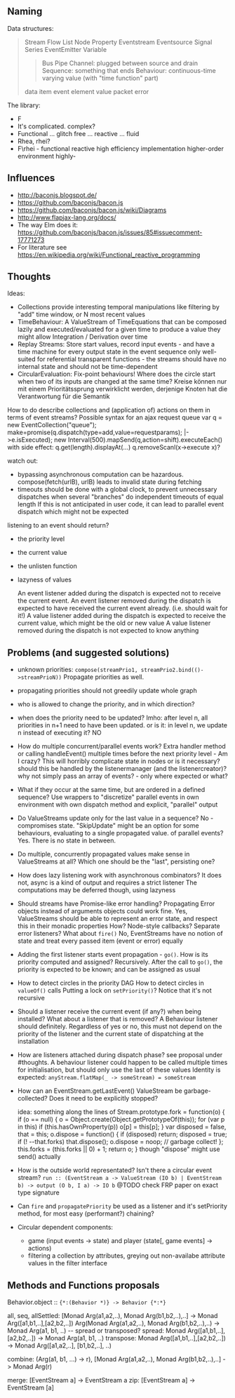 Naming
------

Data structures:

> Stream Flow List Node Property Eventstream Eventsource Signal Series EventEmitter Variable
>
>> Bus Pipe Channel: plugged between source and drain
>> Sequence: something that ends
>> Behaviour: continuous-time varying value (with "time function" part)
>
> data item event element value packet error

The library:

* F
* It's complicated. complex?
* Functional ... glitch free ... reactive ... fluid
* Rhea, rhei?
* F\rhei - functional reactive high efficiency implementation
                               higher-order environment
                               highly-


Influences
----------

- http://baconjs.blogspot.de/
- https://github.com/baconjs/bacon.js
- https://github.com/baconjs/bacon.js/wiki/Diagrams
- http://www.flapjax-lang.org/docs/
- The way Elm does it: https://github.com/baconjs/bacon.js/issues/85#issuecomment-17771273
- For literature see https://en.wikipedia.org/wiki/Functional_reactive_programming


Thoughts
--------

Ideas:
* Collections provide interesting temporal manipulations like filtering by "add" time window, or N most recent values
* TimeBehaviour: A ValueStream of TimeEquations that can be composed lazily and executed/evaluated for a given time to produce a value
  they might allow Integration / Derivation over time
* Replay Streams: Store start values, record input events - and have a time machine for every output state in the event sequence
  only well-suited for referential transparent functions - the streams should have no internal state and should not be time-dependent
* CircularEvaluation: Fix-point behaviours! Where does the circle start when two of its inputs are changed at the same time?
  Kreise können nur mit einem Prioritätssprung verwirklicht werden, derjenige Knoten hat die Verantwortung für die Semantik

How to do describe collections and (application of) actions on them in terms of event streams?
Possible syntax for an ajax request queue
  var q = new EventCollection("queue"); make=promise(q.dispatch(type=add,value=requestparams); |->e.isExecuted); new Interval(500).mapSend(q,action=shift).executeEach()
  with side effect: q.get(length).displayAt(...)
  q.removeScanl(x->execute x)?

watch out:
* bypassing asynchronous computation can be hazardous. compose(fetch(urlB), urlB) leads to invalid state during fetching
* timeouts should be done with a global clock, to prevent unnecessary dispatches when several "branches" do independent timeouts of equal length
  If this is not anticipated in user code, it can lead to parallel event dispatch which might not be expected 

listening to an event should return?
* the priority level
* the current value
* the unlisten function
* lazyness of values

  An event listener added during the dispatch is expected not to receive the current event.
  An event listener removed during the dispatch is expected to have received the current event already. (i.e. should wait for it!)
  A  value listener added during the dispatch is expected     to receive the current value, which might be the old or new value
  A  value listener removed during the dispatch is not expected to know anything

Problems (and suggested solutions)
----------------------------------

* unknown priorities: `compose(streamPrio1, streamPrio2.bind(()->streamPrioN))`
			Propagate priorities as well.
* propagating priorities should not greedily update whole graph
* who is allowed to change the priority, and in which direction?
* when does the priority need to be updated?
			Imho: after level n, all priorities in n+1 need to have been updated.
			or is it: in level n, we update n instead of executing it? NO
* How do multiple concurrent/parallel events work?
			Extra handler method or calling handleEvent() multiple times before the next priority level
			- Am I crazy? This will horribly complicate state in nodes
			  or is it necessary?
			should this be handled by the listenermanager (and the listenercreator)?
			why not simply pass an array of events? - only where expected or what?
* What if they occur at the same time, but are ordered in a defined sequence?
  Use wrappers to "discretize" parallel events in own environment with own dispatch method and explicit, "parallel" output
* Do ValueStreams update only for the last value in a sequence? No - compromises state. "SkipUpdate" might be an option for some behaviours, evaluating to a single propagated value.
                                                               of parallel events?  Yes. There is no state in between.
* Do multiple, concurrently propagated values make sense in ValueStreams at all? Which one should be the "last", persisting one?
* How does lazy listening work with asynchronous combinators?
			It does not, async is a kind of output and requires a strict listener
			The computations may be deferred though, using lazyness
* Should streams have Promise-like error handling?
			Propagating Error objects instead of arguments objects could work fine.
			Yes, ValueStreams should be able to represent an error state, and respect this in their monadic properties
				How? Node-style callbacks? Separate error listeners? What about `fire()`
			No, EventStreams have no notion of state and treat every passed item (event or error) equally

* Adding the first listener starts event propagation - `go()`. How is its priority computed and assigned?
			Recursively. After the call to `go()`, the priority is expected to be known; and can be assigned as usual
* How to detect circles in the priority DAG
  How to detect circles in `valueOf()` calls
			Putting a lock on `setPriority()`? Notice that it's not recursive
* Should a listener receive the current event (if any?) when being installed?
  What about a listener that is removed?
			A Behaviour listener should definitely.
  Regardless of yes or no, this must not depend on the priority of the listener and the current state of dispatching at the installation
* How are listeners attached during dispatch phase?
			see proposal under #thoughts.
			A behaviour listener could happen to be called multiple times for initialisation, but should only use the last of these values
			Identity is expected: `anyStream.flatMap(_ -> someStream) = someStream`
* How can an EventStream.getLastEvent() ValueStream be garbage-collected? Does it need to be explicitly stopped?
  
  idea: something along the lines of
  Stream.prototype.fork = function(o) {
  	if (o == null) {
  		o = Object.create(Object.getPrototypeOf(this));
  		for (var p in this)
  			if (this.hasOwnProperty(p))
  				o[p] = this[p];
  	}
  	var disposed = false,
  		that = this;
  	o.dispose = function() {
  		if (disposed) return;
  		disposed = true;
  		if (! --that.forks)
  			that.dispose();
  		o.dispose = noop; // garbage collect!
  	};
  	this.forks = (this.forks || 0) + 1;
  	return o;
  }
  though "dispose" might use send() actually
 
* How is the outside world representated? Isn't there a circular event stream?
			`run :: (EventStream a -> ValueStream (IO b) | EventStream b) -> output (O b, I a) -> IO b`
			@TODO check FRP paper on exact type signature
* Can `fire` and `propagatePriority` be used as a listener and it's setPriority method, for most easy (performant?) chaining?
* Circular dependent components:
  - game (input events -> state) and player (state[, game events] -> actions)
  - filtering a collection by attributes, greying out non-availabe attribute values in the filter interface

Methods and Functions proposals
-------------------------------

Behavior.object :: `{*:(Behavior *)} -> Behavior {*:*}`

all, seq, allSettled:	[Monad Arg(a1,a2,..), Monad Arg(b1,b2,..),..] -> Monad Arg([a1,b1,..],[a2,b2,..])
						Arg(Monad Arg(a1,a2,..), Monad Arg(b1,b2,..),..) -> Monad Arg(a1, b1, ..) -- spread or transposed?
spread:					Monad Arg([a1,b1,..],[a2,b2,..]) -> Monad Arg(a1, b1, ..)
transpose:				Monad Arg([a1,b1,..],[a2,b2,..]) -> Monad Arg([a1,a2,..], [b1,b2,..], ..)

combine:				(Arg(a1, b1, …) -> r), [Monad Arg(a1,a2,..), Monad Arg(b1,b2,..),..] -> Monad Arg(r)

merge:					[EventStream a] -> EventStream a
zip:					[EventStream a] -> EventStream [a]


